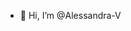 - 👋 Hi, I’m @Alessandra-V

<!---
Alessandra-V/Alessandra-V is a ✨ special ✨ repository because its `README.md` (this file) appears on your GitHub profile.
You can click the Preview link to take a look at your changes.
--->
